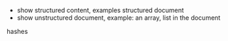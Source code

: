 - show structured content, examples structured document
- show unstructured document, example: an array, list in the document

hashes

